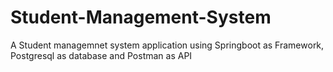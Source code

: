 # Student-Management-System
A Student managemnet system application using Springboot as Framework, Postgresql as database and Postman as API
